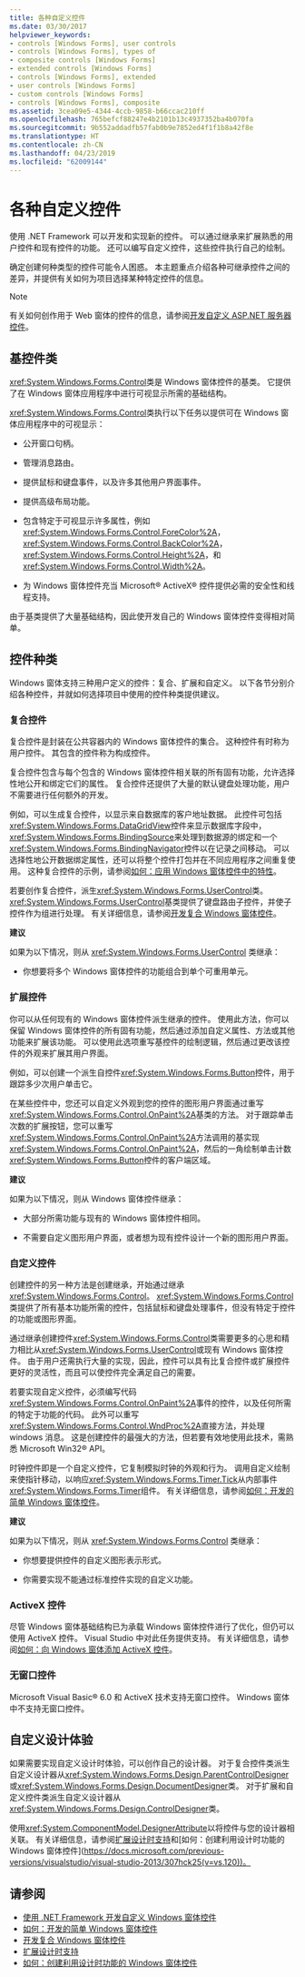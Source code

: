 ```yaml
---
title: 各种自定义控件
ms.date: 03/30/2017
helpviewer_keywords:
- controls [Windows Forms], user controls
- controls [Windows Forms], types of
- composite controls [Windows Forms]
- extended controls [Windows Forms]
- controls [Windows Forms], extended
- user controls [Windows Forms]
- custom controls [Windows Forms]
- controls [Windows Forms], composite
ms.assetid: 3cea09e5-4344-4ccb-9858-b66ccac210ff
ms.openlocfilehash: 765befcf88247e4b2101b13c4937352ba4b070fa
ms.sourcegitcommit: 9b552addadfb57fab0b9e7852ed4f1f1b8a42f8e
ms.translationtype: HT
ms.contentlocale: zh-CN
ms.lasthandoff: 04/23/2019
ms.locfileid: "62009144"
---
```

# <a name="varieties-of-custom-controls"></a>各种自定义控件
使用 .NET Framework 可以开发和实现新的控件。 可以通过继承来扩展熟悉的用户控件和现有控件的功能。 还可以编写自定义控件，这些控件执行自己的绘制。  
  
 确定创建何种类型的控件可能令人困惑。 本主题重点介绍各种可继承控件之间的差异，并提供有关如何为项目选择某种特定控件的信息。  
  
> [!NOTE]
>  有关如何创作用于 Web 窗体的控件的信息，请参阅[开发自定义 ASP.NET 服务器控件](https://docs.microsoft.com/previous-versions/aspnet/zt27tfhy(v=vs.100))。  
  
## <a name="base-control-class"></a>基控件类  
 <xref:System.Windows.Forms.Control>类是 Windows 窗体控件的基类。 它提供了在 Windows 窗体应用程序中进行可视显示所需的基础结构。  
  
 <xref:System.Windows.Forms.Control>类执行以下任务以提供可在 Windows 窗体应用程序中的可视显示：  
  
- 公开窗口句柄。  
  
- 管理消息路由。  
  
- 提供鼠标和键盘事件，以及许多其他用户界面事件。  
  
- 提供高级布局功能。  
  
- 包含特定于可视显示许多属性，例如<xref:System.Windows.Forms.Control.ForeColor%2A>， <xref:System.Windows.Forms.Control.BackColor%2A>， <xref:System.Windows.Forms.Control.Height%2A>，和<xref:System.Windows.Forms.Control.Width%2A>。  
  
- 为 Windows 窗体控件充当 Microsoft® ActiveX® 控件提供必需的安全性和线程支持。  
  
 由于基类提供了大量基础结构，因此使开发自己的 Windows 窗体控件变得相对简单。  
  
## <a name="kinds-of-controls"></a>控件种类  
 Windows 窗体支持三种用户定义的控件：复合、扩展和自定义。 以下各节分别介绍各种控件，并就如何选择项目中使用的控件种类提供建议。  
  
### <a name="composite-controls"></a>复合控件  
 复合控件是封装在公共容器内的 Windows 窗体控件的集合。 这种控件有时称为用户控件。 其包含的控件称为构成控件。  
  
 复合控件包含与每个包含的 Windows 窗体控件相关联的所有固有功能，允许选择性地公开和绑定它们的属性。 复合控件还提供了大量的默认键盘处理功能，用户不需要进行任何额外的开发。  
  
 例如，可以生成复合控件，以显示来自数据库的客户地址数据。 此控件可包括<xref:System.Windows.Forms.DataGridView>控件来显示数据库字段中，<xref:System.Windows.Forms.BindingSource>来处理到数据源的绑定和一个<xref:System.Windows.Forms.BindingNavigator>控件以在记录之间移动。 可以选择性地公开数据绑定属性，还可以将整个控件打包并在不同应用程序之间重复使用。 这种复合控件的示例，请参阅[如何：应用 Windows 窗体控件中的特性](how-to-apply-attributes-in-windows-forms-controls.md)。  
  
 若要创作复合控件，派生<xref:System.Windows.Forms.UserControl>类。 <xref:System.Windows.Forms.UserControl>基类提供了键盘路由子控件，并使子控件作为组进行处理。 有关详细信息，请参阅[开发复合 Windows 窗体控件](developing-a-composite-windows-forms-control.md)。  
  
 **建议**  
  
 如果为以下情况，则从 <xref:System.Windows.Forms.UserControl> 类继承：  
  
- 你想要将多个 Windows 窗体控件的功能组合到单个可重用单元。  
  
### <a name="extended-controls"></a>扩展控件  
 你可以从任何现有的 Windows 窗体控件派生继承的控件。 使用此方法，你可以保留 Windows 窗体控件的所有固有功能，然后通过添加自定义属性、方法或其他功能来扩展该功能。 可以使用此选项重写基控件的绘制逻辑，然后通过更改该控件的外观来扩展其用户界面。  
  
 例如，可以创建一个派生自控件<xref:System.Windows.Forms.Button>控件，用于跟踪多少次用户单击它。  
  
 在某些控件中，您还可以自定义外观到您的控件的图形用户界面通过重写<xref:System.Windows.Forms.Control.OnPaint%2A>基类的方法。 对于跟踪单击次数的扩展按钮，您可以重写<xref:System.Windows.Forms.Control.OnPaint%2A>方法调用的基实现<xref:System.Windows.Forms.Control.OnPaint%2A>，然后的一角绘制单击计数<xref:System.Windows.Forms.Button>控件的客户端区域。  
  
 **建议**  
  
 如果为以下情况，则从 Windows 窗体控件继承：  
  
- 大部分所需功能与现有的 Windows 窗体控件相同。  
  
- 不需要自定义图形用户界面，或者想为现有控件设计一个新的图形用户界面。  
  
### <a name="custom-controls"></a>自定义控件  
 创建控件的另一种方法是创建继承，开始通过继承<xref:System.Windows.Forms.Control>。 <xref:System.Windows.Forms.Control>类提供了所有基本功能所需的控件，包括鼠标和键盘处理事件，但没有特定于控件的功能或图形界面。  
  
 通过继承创建控件<xref:System.Windows.Forms.Control>类需要更多的心思和精力相比从<xref:System.Windows.Forms.UserControl>或现有 Windows 窗体控件。 由于用户还需执行大量的实现，因此，控件可以具有比复合控件或扩展控件更好的灵活性，而且可以使控件完全满足自己的需要。  
  
 若要实现自定义控件，必须编写代码<xref:System.Windows.Forms.Control.OnPaint%2A>事件的控件，以及任何所需的特定于功能的代码。 此外可以重写<xref:System.Windows.Forms.Control.WndProc%2A>直接方法，并处理 windows 消息。 这是创建控件的最强大的方法，但若要有效地使用此技术，需熟悉 Microsoft Win32® API。  
  
 时钟控件即是一个自定义控件，它复制模拟时钟的外观和行为。 调用自定义绘制来使指针移动，以响应<xref:System.Windows.Forms.Timer.Tick>从内部事件<xref:System.Windows.Forms.Timer>组件。 有关详细信息，请参阅[如何：开发的简单 Windows 窗体控件](how-to-develop-a-simple-windows-forms-control.md)。  
  
 **建议**  
  
 如果为以下情况，则从 <xref:System.Windows.Forms.Control> 类继承：  
  
- 你想要提供控件的自定义图形表示形式。  
  
- 你需要实现不能通过标准控件实现的自定义功能。  
  
### <a name="activex-controls"></a>ActiveX 控件  
 尽管 Windows 窗体基础结构已为承载 Windows 窗体控件进行了优化，但仍可以使用 ActiveX 控件。 Visual Studio 中对此任务提供支持。 有关详细信息，请参阅[如何：向 Windows 窗体添加 ActiveX 控件](how-to-add-activex-controls-to-windows-forms.md)。  
  
### <a name="windowless-controls"></a>无窗口控件  
 Microsoft Visual Basic® 6.0 和 ActiveX 技术支持无窗口控件。 Windows 窗体中不支持无窗口控件。  
  
## <a name="custom-design-experience"></a>自定义设计体验  
 如果需要实现自定义设计时体验，可以创作自己的设计器。 对于复合控件类派生自定义设计器从<xref:System.Windows.Forms.Design.ParentControlDesigner>或<xref:System.Windows.Forms.Design.DocumentDesigner>类。 对于扩展和自定义控件类派生自定义设计器从<xref:System.Windows.Forms.Design.ControlDesigner>类。  
  
 使用<xref:System.ComponentModel.DesignerAttribute>以将控件与您的设计器相关联。 有关详细信息，请参阅[扩展设计时支持](https://docs.microsoft.com/previous-versions/visualstudio/visual-studio-2013/37899azc(v=vs.120))和[如何：创建利用设计时功能的 Windows 窗体控件](https://docs.microsoft.com/previous-versions/visualstudio/visual-studio-2013/307hck25(v=vs.120))。  
  
## <a name="see-also"></a>请参阅

- [使用 .NET Framework 开发自定义 Windows 窗体控件](developing-custom-windows-forms-controls.md)
- [如何：开发的简单 Windows 窗体控件](how-to-develop-a-simple-windows-forms-control.md)
- [开发复合 Windows 窗体控件](developing-a-composite-windows-forms-control.md)
- [扩展设计时支持](https://docs.microsoft.com/previous-versions/visualstudio/visual-studio-2013/37899azc(v=vs.120))
- [如何：创建利用设计时功能的 Windows 窗体控件](https://docs.microsoft.com/previous-versions/visualstudio/visual-studio-2013/307hck25(v=vs.120))
